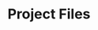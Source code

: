 ---
title: Project Files
redirect_from:
 - /learn/docs/command-line-tools/project-files/
 - /learn/resources/command-line-tools/project-files/
redirect_to: https://lime.openfl.org/docs/
---